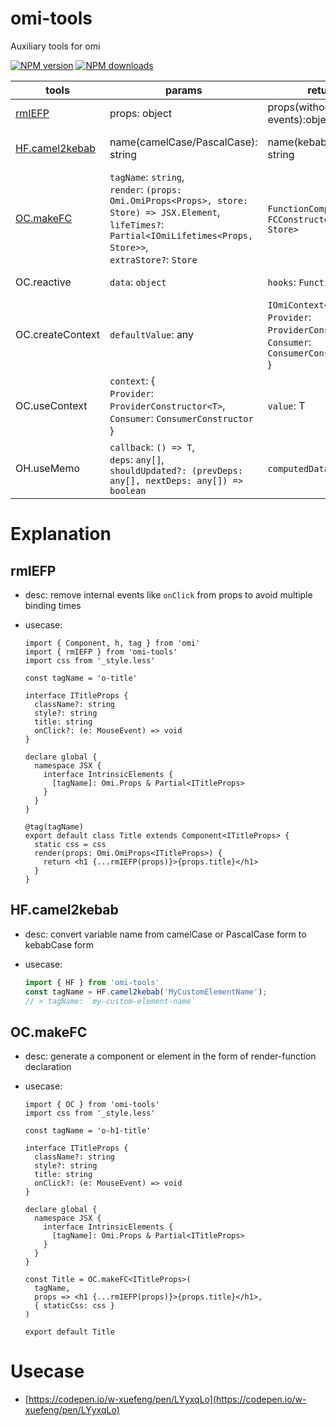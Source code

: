 # omi-tools

Auxiliary tools for omi

[![NPM version](https://img.shields.io/npm/v/omi-tools?color=%23007acc&style=flat-square)](https://npmjs.org/package/omi-tools)
[![NPM downloads](https://img.shields.io/npm/dt/omi-tools?style=flat-square)](https://npmjs.org/package/omi-tools)

| tools            | params                                                                                                                                                                            | returns                                                                                                 | desc                                              |
| ---------------- | --------------------------------------------------------------------------------------------------------------------------------------------------------------------------------- | ------------------------------------------------------------------------------------------------------- | ------------------------------------------------- |
| [rmIEFP](#rmIEFP)           | props: object                                                                                                                                                                     | props(without internal events):object                                                                   | remove internal events from props                 |
| [HF.camel2kebab](#HF.camel2kebab)   | name(camelCase/PascalCase): string                                                                                                                                                | name(kebabCase): string                                                                                 | convert camelCase or PascalCase to kebabCase      |
| [OC.makeFC](#OC.makeFC)        | `tagName`: `string`,<br>`render`: `(props: Omi.OmiProps<Props>, store: Store) => JSX.Element`,<br>`lifeTimes?`: `Partial<IOmiLifetimes<Props, Store>>`,<br>`extraStore?`: `Store` | `FunctionComponent`: `FCConstructor<Props, Store>`                                                      | generate a component or element in the form of render-function declaration          |
| OC.reactive      | `data`: `object`                                                                                                                                                                  | `hooks`: `Function`                                                                                     | generate some reactive data                       |
| OC.createContext | `defaultValue`: any                                                                                                                                                               | `IOmiContext<T>`: {<br>`Provider`: `ProviderConstructor<T>`, <br>`Consumer`: `ConsumerConstructor`<br>} | generate Provider/Consumer ComponentConstructor   |
| OC.useContext    | `context`: {<br>`Provider`: `ProviderConstructor<T>`, <br>`Consumer`: `ConsumerConstructor`<br>}                                                                                  | `value`: T                                                                                              | Context Consumer Hooks                            |
| OH.useMemo       | `callback`: `() => T`,<br>`deps`: `any[]`,<br>`shouldUpdated?: (prevDeps: any[], nextDeps: any[]) => boolean`                                                                     | `computedData`: `T`                                                                                     | computed and memorize result at same dependencies |

# Explanation

<h2 id="rmIEFP">rmIEFP</h2>

- desc: remove internal events like `onClick` from props to avoid multiple binding times
- usecase:

  ```tsx
  import { Component, h, tag } from 'omi'
  import { rmIEFP } from 'omi-tools'
  import css from '_style.less'

  const tagName = 'o-title'

  interface ITitleProps {
    className?: string
    style?: string
    title: string
    onClick?: (e: MouseEvent) => void
  }

  declare global {
    namespace JSX {
      interface IntrinsicElements {
        [tagName]: Omi.Props & Partial<ITitleProps>
      }
    }
  }

  @tag(tagName)
  export default class Title extends Component<ITitleProps> {
    static css = css
    render(props: Omi.OmiProps<ITitleProps>) {
      return <h1 {...rmIEFP(props)}>{props.title}</h1>
    }
  }
  ```

<h2 id="HF.camel2kebab">HF.camel2kebab</h2>

- desc: convert variable name from camelCase or PascalCase form to kebabCase form
- usecase:

  ```ts
  import { HF } from 'omi-tools'
  const tagName = HF.camel2kebab('MyCustomElementName');
  // > tagName: `my-custom-element-name`
  ```

<h2 id="OC.makeFC">OC.makeFC</h2>

- desc: generate a component or element in the form of render-function declaration
- usecase:

  ```tsx
  import { OC } from 'omi-tools'
  import css from '_style.less'

  const tagName = 'o-h1-title'

  interface ITitleProps {
    className?: string
    style?: string
    title: string
    onClick?: (e: MouseEvent) => void
  }

  declare global {
    namespace JSX {
      interface IntrinsicElements {
        [tagName]: Omi.Props & Partial<ITitleProps>
      }
    }
  }

  const Title = OC.makeFC<ITitleProps>(
    tagName,
    props => <h1 {...rmIEFP(props)}>{props.title}</h1>,
    { staticCss: css }
  )

  export default Title
  ```

# Usecase
- [https://codepen.io/w-xuefeng/pen/LYyxqLo](https://codepen.io/w-xuefeng/pen/LYyxqLo)
